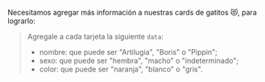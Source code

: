Necesitamos agregar más información a nuestras cards de gatitos :heart_eyes_cat:, para lograrlo:

> Agregale a cada tarjeta la siguiente `data`:
>
> * nombre: que puede ser "Artilugia", "Boris" o "Pippin";
> * sexo: que puede ser "hembra", "macho" o "indeterminado";
> * color: que puede ser "naranja", "blanco" o "gris".